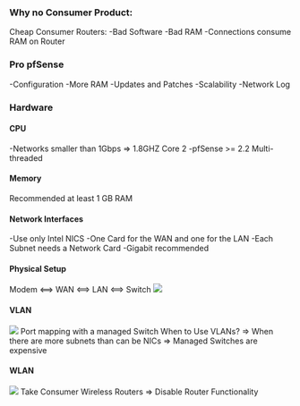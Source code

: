 ### Why no Consumer Product:
Cheap Consumer Routers:
-Bad Software
-Bad RAM
-Connections consume RAM on Router

### Pro pfSense
-Configuration
-More RAM
-Updates and Patches
-Scalability
-Network Log

### Hardware

#### CPU
-Networks smaller than 1Gbps => 1.8GHZ Core 2
-pfSense >= 2.2 Multi-threaded

#### Memory
Recommended at least 1 GB RAM 

#### Network Interfaces
-Use only Intel NICS
-One Card for the WAN and one for the LAN
-Each Subnet needs a Network Card
-Gigabit recommended

#### Physical Setup

Modem <==> WAN <==> LAN <==> Switch
![](images/setup.png)

#### VLAN
![](images/vlan.png)
Port mapping with a managed Switch
When to Use VLANs? => When there are more subnets than can be NICs => Managed Switches are expensive

#### WLAN
![](images/wlan.png)
Take Consumer Wireless Routers => Disable Router Functionality


